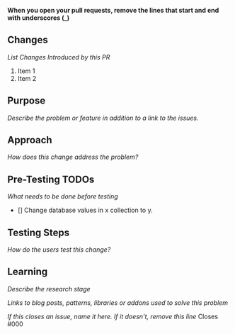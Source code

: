 **When you open your pull requests, remove the lines that start and end with underscores (\_)**

## Changes

_List Changes Introduced by this PR_

1. Item 1
2. Item 2

## Purpose

_Describe the problem or feature in addition to a link to the issues._

## Approach

_How does this change address the problem?_

## Pre-Testing TODOs

_What needs to be done before testing_

- [] Change database values in x collection to y.

## Testing Steps

_How do the users test this change?_

## Learning

_Describe the research stage_

_Links to blog posts, patterns, libraries or addons used to solve this problem_

_If this closes an issue, name it here. If it doesn't, remove this line_
Closes #000

